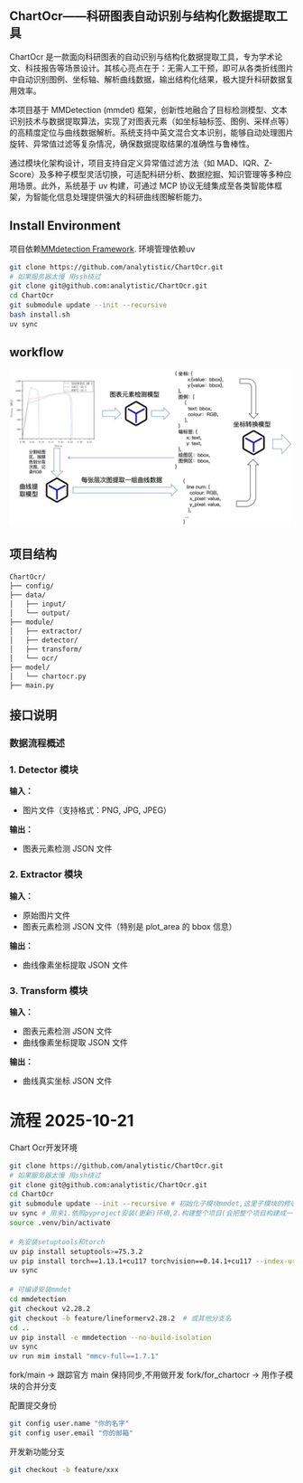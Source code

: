 ## ChartOcr——科研图表自动识别与结构化数据提取工具


ChartOcr 是一款面向科研图表的自动识别与结构化数据提取工具，专为学术论文、科技报告等场景设计。其核心亮点在于：无需人工干预，即可从各类折线图片中自动识别图例、坐标轴、解析曲线数据，输出结构化结果，极大提升科研数据复用效率。

本项目基于 MMDetection (mmdet) 框架，创新性地融合了目标检测模型、文本识别技术与数据提取算法，实现了对图表元素（如坐标轴标签、图例、采样点等）的高精度定位与曲线数据解析。系统支持中英文混合文本识别，能够自动处理图片旋转、异常值过滤等复杂情况，确保数据提取结果的准确性与鲁棒性。

通过模块化架构设计，项目支持自定义异常值过滤方法（如 MAD、IQR、Z-Score）及多种子模型灵活切换，可适配科研分析、数据挖掘、知识管理等多种应用场景。此外，系统基于 uv 构建，可通过 MCP 协议无缝集成至各类智能体框架，为智能化信息处理提供强大的科研曲线图解析能力。

## Install Environment

项目依赖[MMdetection Framework](https://github.com/open-mmlab/mmdetection).
环境管理依赖uv

```bash
git clone https://github.com/analytistic/ChartOcr.git
# 如果服务器太慢 用ssh绕过
git clone git@github.com:analytistic/ChartOcr.git
cd ChartOcr
git submodule update --init --recursive
bash install.sh
uv sync
```

## workflow

<img src="chartocr workflow.jpg" width="500">

## 项目结构

```text
ChartOcr/
├── config/
├── data/
│   ├── input/
│   └── output/
├── module/
│   ├── extractor/
│   ├── detector/
│   ├── transform/
│   └── ocr/
├── model/
│   └── chartocr.py
├── main.py

```

## 接口说明

### 数据流程概述

### 1. Detector 模块

**输入：**

- 图片文件（支持格式：PNG, JPG, JPEG）

**输出：**

- 图表元素检测 JSON 文件

### 2. Extractor 模块

**输入：**

- 原始图片文件
- 图表元素检测 JSON 文件（特别是 plot_area 的 bbox 信息）

**输出：**

- 曲线像素坐标提取 JSON 文件

### 3. Transform 模块

**输入：**

- 图表元素检测 JSON 文件
- 曲线像素坐标提取 JSON 文件

**输出：**

- 曲线真实坐标 JSON 文件

# 流程 2025-10-21

Chart Ocr开发环境

```bash
git clone https://github.com/analytistic/ChartOcr.git
# 如果服务器太慢 用ssh绕过
git clone git@github.com:analytistic/ChartOcr.git
cd ChartOcr
git submodule update --init --recursive # 初始化子模块mmdet,这里子模块的修改有自己的git仓库,是从官方仓库fork的
uv sync # 用来1.依照pyproject安装(更新)环境,2.构建整个项目(会把整个项目构建成一个包,过程中忽略mmdet文件夹)可能会遇到没安装torch的问题
source .venv/bin/activate

# 先安装setuptools和torch
uv pip install setuptools>=75.3.2
uv pip install torch==1.13.1+cu117 torchvision==0.14.1+cu117 --index-url https://download.pytorch.org/whl/cu117
uv sync

# 可编译安装mmdet
cd mmdetection
git checkout v2.28.2
git checkout -b feature/lineformerv2.28.2  # 或其他分支名
cd ..
uv pip install -e mmdetection --no-build-isolation
uv sync
uv run mim install "mmcv-full==1.7.1"
```

fork/main         →  跟踪官方 main 保持同步,不用做开发
fork/for_chartocr → 用作子模块的合并分支

配置提交身份

```bash
git config user.name "你的名字"
git config user.email "你的邮箱"
```

开发新功能分支

```bash
git checkout -b feature/xxx
```
